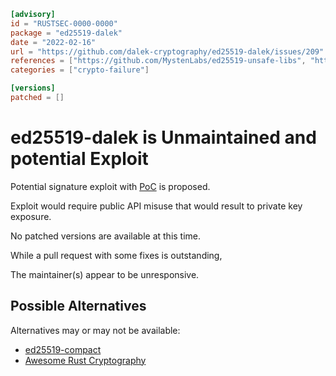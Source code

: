 ```toml
[advisory]
id = "RUSTSEC-0000-0000"
package = "ed25519-dalek"
date = "2022-02-16"
url = "https://github.com/dalek-cryptography/ed25519-dalek/issues/209"
references = ["https://github.com/MystenLabs/ed25519-unsafe-libs", "https://github.com/dalek-cryptography/ed25519-dalek/pull/205", "https://github.com/dalek-cryptography/ed25519-dalek/issues/192"]
categories = ["crypto-failure"]

[versions]
patched = []
```
# ed25519-dalek is Unmaintained and potential Exploit

Potential signature exploit with [PoC](https://github.com/MystenLabs/ed25519-unsafe-libs) is proposed.

Exploit would require public API misuse that would result to private key exposure.

No patched versions are available at this time.

While a pull request with some fixes is outstanding,

The maintainer(s) appear to be unresponsive.

## Possible Alternatives

Alternatives may or may not be available:

- [ed25519-compact](https://crates.io/crates/ed25519-compact)
- [Awesome Rust Cryptography](https://github.com/The-DevX-Initiative/RCIG_Coordination_Repo/blob/main/Awesome_Rust_Cryptography.md)
